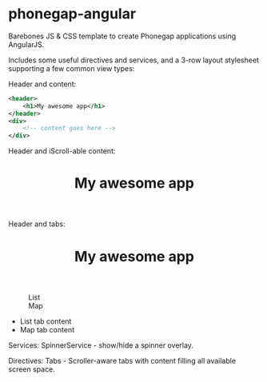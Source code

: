 phonegap-angular
================

Barebones JS & CSS template to create Phonegap applications using AngularJS.

Includes some useful directives and services, and a 3-row layout stylesheet supporting a few common view types:

Header and content:
```xml
<header>
	<h1>My awesome app</h1>
</header>
<div>
	<!-- content goes here -->
</div>
```
Header and iScroll-able content:
<header>
	<h1>My awesome app</h1>
</header>
<div pgng-scroll>
	<!-- content goes here -->
</div>

Header and tabs:
<header>
	<h1>My awesome app</h1>
</header>
<dl pgng-tabs>
	<dd data-tab="list">List</dd>
	<dd data-tab="map">Map</dd>
</dd>
<ul>
	<li data-tab="list">List tab content</dd>
	<li data-tab="map">Map tab content</dd>
</ul>

Services:
SpinnerService - show/hide a spinner overlay.

Directives:
Tabs - Scroller-aware tabs with content filling all available screen space.


